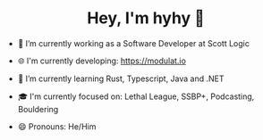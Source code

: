 <h1 align="center">Hey, I'm hyhy 👋
<h4 align="center"></h4>
  
- 🔭 I’m currently working as a Software Developer at Scott Logic
  
  
- 🌐 I'm currently developing: https://modulat.io
- 🌱 I’m currently learning Rust, Typescript, Java and .NET
- 🎓 I'm currently focused on: Lethal League, SSBP+, Podcasting, Bouldering
- 😄 Pronouns: He/Him
